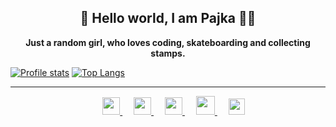 <h2 align="center">👋 Hello world, I am Pajka 👩‍💻</h2>

<p align="center">
  <strong>Just a random girl, who loves coding, skateboarding and collecting stamps.</strong>
</p>

[![Profile stats](https://github-readme-stats.vercel.app/api?username=pajka-js&hide=stars&show_icons=true&layout=compact)](https://github.com/pajka-js)
[![Top Langs](https://github-readme-stats.vercel.app/api/top-langs/?username=pajka-js&layout=compact)](https://github.com/pajka-js/github-readme-stats)

---

<p align="center">
  &emsp;
  <a href="mailto: k.steflovic@gmail.com">
    <img src="https://img.icons8.com/material/96/000000/email--v1.png" width="28px"/>
  </a>
  &emsp;
  <a href="https://twitter.com/st3fina">
    <img src="https://img.icons8.com/material/192/000000/twitter-squared.png" width="28px"/>
  </a>
  &emsp;
  <a href= "https://instagram.com/st3fina">
    <img src="https://img.icons8.com/ios-glyphs/256/000000/instagram-new.svg" width="28px"/>
  </a>
  &emsp;
  <a href="https://www.buymeacoffee.com/pajka">
  <img src="https://img.icons8.com/material/96/000000/kawaii-coffee.png" width="30px"/>
  </a> 
  &emsp;
  <a href="https://www.linkedin.com/in/krist%C3%ADna-%C5%A1teflovi%C4%8Dov%C3%A1-483b75153">
    <img src="https://img.icons8.com/ios-filled/256/000000/linkedin.svg" width="26px"/>
  </a>
  <br />
  
</p>

<!--
**pajka-js/pajka-js** is a ✨ _special_ ✨ repository because its `README.md` (this file) appears on her GitHub profile.
-->
